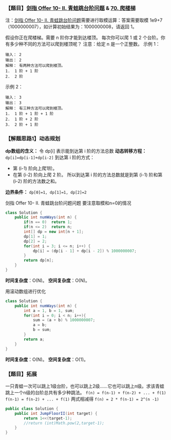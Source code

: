 ### 【题目】[剑指 Offer 10- II. 青蛙跳台阶问题](https://leetcode-cn.com/problems/qing-wa-tiao-tai-jie-wen-ti-lcof/) & [70. 爬楼梯](https://leetcode-cn.com/problems/climbing-stairs/)
注：[剑指 Offer 10- II. 青蛙跳台阶问题](https://leetcode-cn.com/problems/qing-wa-tiao-tai-jie-wen-ti-lcof/)需要进行取模运算：答案需要取模 1e9+7（1000000007），如计算初始结果为：1000000008，请返回 1。

假设你正在爬楼梯。需要 n 阶你才能到达楼顶。
每次你可以爬 1 或 2 个台阶。你有多少种不同的方法可以爬到楼顶呢？
注意：给定 n 是一个正整数。
示例 1：

	输入： 2
	输出： 2
	解释： 有两种方法可以爬到楼顶。
	1.  1 阶 + 1 阶
	2.  2 阶


示例 2：

	输入： 3
	输出： 3
	解释： 有三种方法可以爬到楼顶。
	1.  1 阶 + 1 阶 + 1 阶
	2.  1 阶 + 2 阶
	3.  2 阶 + 1 阶

### 【解题思路1】动态规划
**dp数组的含义：** 令 dp[i] 表示能到达第 i 阶的方法总数
**动态转移方程：**`dp[i]=dp[i-1]+dp[i-2]`
到达第 i 阶的方式：
 - 第 (i-1) 阶向上爬1阶。
 - 在第 (i-2) 阶向上爬 2 阶。
所以到达第 i 阶的方法总数就是到第 (i-1) 阶和第 (i-2) 阶的方法数之和。

**边界条件：** `dp[0]=1, dp[1]=1, dp[2]=2`

剑指 Offer 10- II. 青蛙跳台阶问题问题  要注意取模和n=0的情况
```java
class Solution {
    public int numWays(int n) {
        if(n == 0)  return 1;
        if(n <= 2)  return n;
        int[] dp = new int[n + 1];
        dp[1] = 1;
        dp[2] = 2;
        for(int i = 3; i <= n; i++) {
            dp[i] = (dp[i - 1] + dp[i - 2]) % 1000000007;
        }
        return dp[n];
    }
}
```

**时间复杂度**：O(N)。
**空间复杂度**：O(N)。

用滚动数组进行优化
```java
class Solution {
    public int numWays(int n) {
        int a = 1, b = 1, sum;
        for(int i = 0; i < n; i++){
            sum = (a + b) % 1000000007;
            a = b;
            b = sum;
        }
        return a;
    }
}
```
**时间复杂度**：O(N)。
**空间复杂度**：O(1)。

### 【题目】拓展

一只青蛙一次可以跳上1级台阶，也可以跳上2级……它也可以跳上n级。求该青蛙跳上一个n级的台阶总共有多少种跳法。
`f(n) = f(n-1) + f(n-2) + ... + f(1)`
`f(n-1) = f(n-2) + ... + f(1)`
两式相减得 `f(n) = 2 * f(n-1) = 2^(n -1)`

```java
public class Solution {
    public int JumpFloorII(int target) {
        return 1<<(target-1);
        //return (int)Math.pow(2,target-1);
    }
}
```

